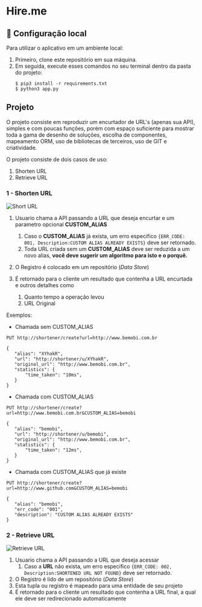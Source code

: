 # Hire.me

## 🔧 Configuração local

Para utilizar o aplicativo em um ambiente local:

1. Primeiro, clone este repositório em sua máquina.
2. Em seguida, execute esses comandos no seu terminal dentro da pasta do projeto:
   ```
   $ pip3 install -r requirements.txt
   $ python3 app.py
   ```

## Projeto

O projeto consiste em reproduzir um encurtador de URL's (apenas sua API), simples e com poucas funções, porém com espaço suficiente para mostrar toda a gama de desenho de soluções, escolha de componentes, mapeamento ORM, uso de bibliotecas de terceiros, uso de GIT e criatividade.

O projeto consiste de dois casos de uso: 

1. Shorten URL
2. Retrieve URL

### 1 - Shorten URL
![Short URL](http://i.imgur.com/MFB7VP4.jpg)

1. Usuario chama a API passando a URL que deseja encurtar e um parametro opcional **CUSTOM_ALIAS**
    1. Caso o **CUSTOM_ALIAS** já exista, um erro especifico ```{ERR_CODE: 001, Description:CUSTOM ALIAS ALREADY EXISTS}``` deve ser retornado.
    2. Toda URL criada sem um **CUSTOM_ALIAS** deve ser reduzida a um novo alias, **você deve sugerir um algoritmo para isto e o porquê.**
    
2. O Registro é colocado em um repositório (*Data Store*)
3. É retornado para o cliente um resultado que contenha a URL encurtada e outros detalhes como
    1. Quanto tempo a operação levou
    2. URL Original

Exemplos:

* Chamada sem CUSTOM_ALIAS
```
PUT http://shortener/create?url=http://www.bemobi.com.br

{
   "alias": "XYhakR",
   "url": "http://shortener/u/XYhakR",
   "original_url": "http://www.bemobi.com.br",
   "statistics": {
       "time_taken": "10ms",
   }
}
```

* Chamada com CUSTOM_ALIAS
```
PUT http://shortener/create?url=http://www.bemobi.com.br&CUSTOM_ALIAS=bemobi

{
   "alias": "bemobi",
   "url": "http://shortener/u/bemobi",
   "original_url": "http://www.bemobi.com.br",
   "statistics": {
       "time_taken": "12ms",
   }
}
```

* Chamada com CUSTOM_ALIAS que já existe
```
PUT http://shortener/create?url=http://www.github.com&CUSTOM_ALIAS=bemobi

{
   "alias": "bemobi",
   "err_code": "001",
   "description": "CUSTOM ALIAS ALREADY EXISTS"
}
```

### 2 - Retrieve URL
![Retrieve URL](http://i.imgur.com/f9HESb7.jpg)

1. Usuario chama a API passando a URL que deseja acessar
    1. Caso a **URL** não exista, um erro especifico ```{ERR_CODE: 002, Description:SHORTENED URL NOT FOUND}``` deve ser retornado.
2. O Registro é lido de um repositório (*Data Store*)
3. Esta tupla ou registro é mapeado para uma entidade de seu projeto
3. É retornado para o cliente um resultado que contenha a URL final, a qual ele deve ser redirecionado automaticamente

